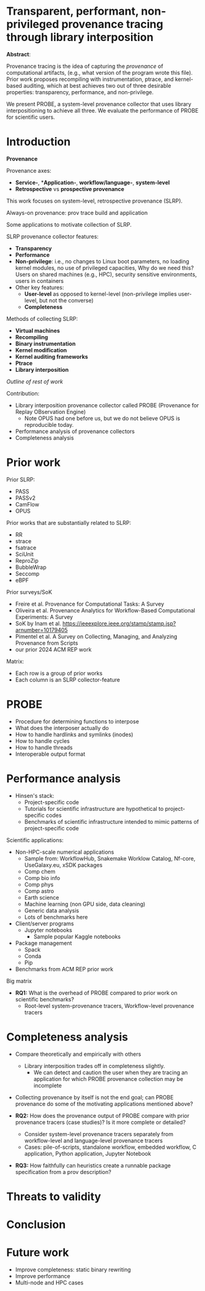 # Transparent, performant, non-privileged provenance tracing through library interposition

**Abstract**:

Provenance tracing is the idea of capturing the *provenance* of computational artifacts, (e.g., what version of the program wrote this file).
Prior work proposes recompiling with instrumentation, ptrace, and kernel-based auditing, which at best achieves two out of three desirable properties: transparency, performance, and non-privilege.

We present PROBE, a system-level provenance collector that uses library interpositioning to achieve all three.
We evaluate the performance of PROBE for scientific users.

# Introduction

**Provenance**

Provenance axes:

- **Service-**, ***Application-**, **workflow/language-**, **system-level**
- **Retrospective** vs **prospective provenance**

This work focuses on system-level, retrospective provenance (SLRP).

Always-on provenance: prov trace build and application

Some applications to motivate collection of SLRP.

SLRP provenance collector features:

- **Transparency**
- **Performance**
- **Non-privilege**: i.e., no changes to Linux boot parameters, no loading kernel modules, no use of privileged capacities, Why do we need this? Users on shared machines (e.g., HPC), security sensitive environments, users in containers
- Other key features:
  - **User-level** as opposed to kernel-level (non-privilege implies user-level, but not the converse)
  - **Completeness**

Methods of collecting SLRP:

- **Virtual machines**
- **Recompiling**
- **Binary instrumentation**
- **Kernel modification**
- **Kernel auditing frameworks**
- **Ptrace**
- **Library interposition**

_Outline of rest of work_

Contribution:
- Library interposition provenance collector called PROBE (Provenance for Replay OBservation Engine)
  - Note OPUS had one before us, but we do not believe OPUS is reproducible today.
- Performance analysis of provenance collectors
- Completeness analysis

# Prior work

Prior SLRP:
- PASS
- PASSv2
- CamFlow
- OPUS

Prior works that are substantially related to SLRP:
- RR
- strace
- fsatrace
- SciUnit
- ReproZip
- BubbleWrap
- Seccomp
- eBPF

Prior surveys/SoK
- Freire et al. Provenance for Computational Tasks: A Survey
- Oliveira et al. Provenance Analytics for Workflow-Based Computational Experiments: A Survey
- SoK by Inam et al. https://ieeexplore.ieee.org/stamp/stamp.jsp?arnumber=10179405
- Pimentel et al. A Survey on Collecting, Managing, and Analyzing Provenance from Scripts
- our prior 2024 ACM REP work

Matrix:
- Each row is a group of prior works
- Each column is an SLRP collector-feature

# PROBE

- Procedure for determining functions to interpose
- What does the interposer actually do
- How to handle hardlinks and symlinks (inodes)
- How to handle cycles
- How to handle threads
- Interoperable output format

# Performance analysis

- Hinsen's stack:
  - Project-specific code
  - Tutorials for scientific infrastructure are hypothetical to project-specific codes
  - Benchmarks of scientific infrastructure intended to mimic patterns of project-specific code

Scientific applications:

- Non-HPC-scale numerical applications
  - Sample from: WorkflowHub, Snakemake Worklow Catalog, Nf-core, UseGalaxy.eu, xSDK packages
  - Comp chem
  - Comp bio info
  - Comp phys
  - Comp astro
  - Earth science
  - Machine learning (non GPU side, data cleaning)
  - Generic data analysis
  - Lots of benchmarks here
- Client/server programs
  - Jupyter notebooks
    - Sample popular Kaggle notebooks
- Package management
  - Spack
  - Conda
  - Pip
- Benchmarks from ACM REP prior work

Big matrix

- **RQ1:** What is the overhead of PROBE compared to prior work on scientific benchmarks?
  - Root-level system-provenance tracers, Workflow-level provenance tracers

# Completeness analysis

- Compare theoretically and empirically with others
  - Library interposition trades off in completeness slightly.
    - We can detect and caution the user when they are tracing an application for which PROBE provenance collection may be incomplete
- Collecting provenance by itself is not the end goal; can PROBE provenance do some of the motivating applications mentioned above?

- **RQ2:** How does the provenance output of PROBE compare with prior provenance tracers (case studies)? Is it more complete or detailed?
  - Consider system-level provenance tracers separately from workflow-level and language-level provenance tracers
  - Cases: pile-of-scripts, standalone workflow, embedded workflow, C application, Python application, Jupyter Notebook
- **RQ3:** How faithfully can heuristics create a runnable package specification from a prov description?

# Threats to validity

# Conclusion

# Future work

- Improve completeness: static binary rewriting
- Improve performance
- Multi-node and HPC cases
